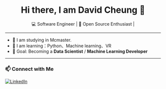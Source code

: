 <h1 align="center">Hi there, I am David Cheung 👋</h1>

<p align="center">
💻 Software Engineer | 🚀 Open Source Enthusiast |
</p>

---

- 🔭 I am studying in Mcmaster.
- 🌱 I am learning：Python、Machine learning、VR  
- 🎯 Goal: Becoming a **Data Scientist** / **Machine Learning Developer**
  
---

### 📫 Connect with Me
[![LinkedIn](https://img.shields.io/badge/-LinkedIn-blue?style=flat&logo=linkedin)](https://www.linkedin.com/in/阳-张-9302101b4) 
